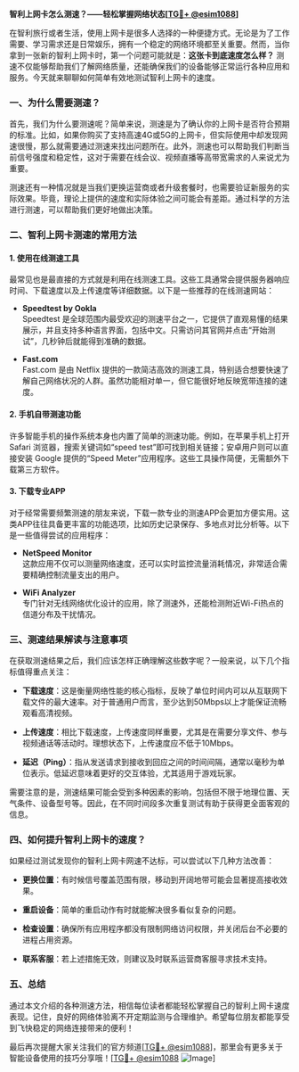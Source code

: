 **智利上网卡怎么测速？——轻松掌握网络状态[[TG💪+ @esim1088](https://t.me/s/esim1088)]**

在智利旅行或者生活，使用上网卡是很多人选择的一种便捷方式。无论是为了工作需要、学习需求还是日常娱乐，拥有一个稳定的网络环境都至关重要。然而，当你拿到一张新的智利上网卡时，第一个问题可能就是：**这张卡到底速度怎么样？** 测速不仅能够帮助我们了解网络质量，还能确保我们的设备能够正常运行各种应用和服务。今天就来聊聊如何简单有效地测试智利上网卡的速度。

### 一、为什么需要测速？

首先，我们为什么要测速呢？简单来说，测速是为了确认你的上网卡是否符合预期的标准。比如，如果你购买了支持高速4G或5G的上网卡，但实际使用中却发现网速很慢，那么就需要通过测速来找出问题所在。此外，测速也可以帮助我们判断当前信号强度和稳定性，这对于需要在线会议、视频直播等高带宽需求的人来说尤为重要。

测速还有一种情况就是当我们更换运营商或者升级套餐时，也需要验证新服务的实际效果。毕竟，理论上提供的速度和实际体验之间可能会有差距。通过科学的方法进行测速，可以帮助我们更好地做出决策。

### 二、智利上网卡测速的常用方法

#### 1. 使用在线测速工具

最常见也是最直接的方式就是利用在线测速工具。这些工具通常会提供服务器响应时间、下载速度以及上传速度等详细数据。以下是一些推荐的在线测速网站：

- **Speedtest by Ookla**  
  Speedtest 是全球范围内最受欢迎的测速平台之一，它提供了直观易懂的结果展示，并且支持多种语言界面，包括中文。只需访问其官网并点击“开始测试”，几秒钟后就能得到准确的数据。

- **Fast.com**  
  Fast.com 是由 Netflix 提供的一款简洁高效的测速工具，特别适合想要快速了解自己网络状况的人群。虽然功能相对单一，但它能很好地反映宽带连接的速度。

#### 2. 手机自带测速功能

许多智能手机的操作系统本身也内置了简单的测速功能。例如，在苹果手机上打开 Safari 浏览器，搜索关键词如“speed test”即可找到相关链接；安卓用户则可以直接安装 Google 提供的“Speed Meter”应用程序。这些工具操作简便，无需额外下载第三方软件。

#### 3. 下载专业APP

对于经常需要频繁测速的朋友来说，下载一款专业的测速APP会更加方便实用。这类APP往往具备更丰富的功能选项，比如历史记录保存、多地点对比分析等。以下是一些值得尝试的应用程序：

- **NetSpeed Monitor**  
  这款应用不仅可以测量网络速度，还可以实时监控流量消耗情况，非常适合需要精确控制流量支出的用户。

- **WiFi Analyzer**  
  专门针对无线网络优化设计的应用，除了测速外，还能检测附近Wi-Fi热点的信道分布及干扰情况。

### 三、测速结果解读与注意事项

在获取测速结果之后，我们应该怎样正确理解这些数字呢？一般来说，以下几个指标值得重点关注：

- **下载速度**：这是衡量网络性能的核心指标，反映了单位时间内可以从互联网下载文件的最大速率。对于普通用户而言，至少达到50Mbps以上才能保证流畅观看高清视频。
  
- **上传速度**：相比下载速度，上传速度同样重要，尤其是在需要分享文件、参与视频通话等活动时。理想状态下，上传速度应不低于10Mbps。

- **延迟（Ping）**：指从发送请求到接收到回应之间的时间间隔，通常以毫秒为单位表示。低延迟意味着更好的交互体验，尤其适用于游戏玩家。

需要注意的是，测速结果可能会受到多种因素的影响，包括但不限于地理位置、天气条件、设备型号等。因此，在不同时间段多次重复测试有助于获得更全面客观的信息。

### 四、如何提升智利上网卡的速度？

如果经过测试发现你的智利上网卡网速不达标，可以尝试以下几种方法改善：

- **更换位置**：有时候信号覆盖范围有限，移动到开阔地带可能会显著提高接收效果。
  
- **重启设备**：简单的重启动作有时就能解决很多看似复杂的问题。
  
- **检查设置**：确保所有应用程序都没有限制网络访问权限，并关闭后台不必要的进程占用资源。

- **联系客服**：若上述措施无效，则建议及时联系运营商客服寻求技术支持。

### 五、总结

通过本文介绍的各种测速方法，相信每位读者都能轻松掌握自己的智利上网卡速度表现。记住，良好的网络体验离不开定期监测与合理维护。希望每位朋友都能享受到飞快稳定的网络连接带来的便利！

最后再次提醒大家关注我们的官方频道[[TG💪+ @esim1088](https://t.me/s/esim1088)]，那里会有更多关于智能设备使用的技巧分享哦！[[TG💪+ @esim1088](https://t.me/s/esim1088) ![Image](https://i.postimg.cc/4NQfJmqS/Snipaste-2025-05-13-00-14-12.png)]